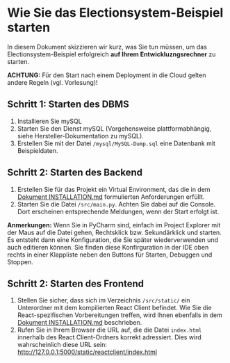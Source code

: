 # Wie Sie das Electionsystem-Beispiel starten
In diesem Dokument skizzieren wir kurz, was Sie tun müssen, um das Electionsystem-Beispiel 
erfolgreich **auf Ihrem Entwickluzngsrechner** zu starten. 

**ACHTUNG:** Für den Start nach einem Deployment in die Cloud gelten andere Regeln
(vgl. Vorlesung)!

## Schritt 1: Starten des DBMS
1. Installieren Sie mySQL
2. Starten Sie den Dienst mySQL (Vorgehensweise plattformabhängig, siehe 
Hersteller-Dokumentation zu mySQL).
3. Erstellen Sie mit der Datei ```/mysql/MySQL-Dump.sql``` eine Datenbank mit 
Beispieldaten.

## Schritt 2: Starten des Backend
1. Erstellen Sie für das Projekt ein Virtual Environment, das die in dem [Dokument 
INSTALLATION.md](INSTALLATION.md) formulierten Anforderungen erfüllt.
2. Starten Sie die Datei ```/src/main.py```. Achten Sie dabei auf die Console. Dort
erscheinen entsprechende Meldungen, wenn der Start erfolgt ist.

**Anmerkungen:** Wenn Sie in PyCharm sind, einfach im Project Explorer mit der Maus 
auf die Datei gehen, Rechtsklick bzw. Sekundärklick und starten. Es entsteht dann eine
Konfiguration, die Sie später wiederverwenden und auch editieren können. Sie finden
diese Konfirguration in der IDE oben rechts in einer Klappliste neben den Buttons
für Starten, Debuggen und Stoppen. 
 
## Schritt 2: Starten des Frontend
1. Stellen Sie sicher, dass sich im Verzeichnis ```/src/static/``` ein Unterordner 
mit dem kompilierten React Client befindet. Wie Sie die React-spezifischen Vorbereitungen
treffen, wird Ihnen ebenfalls in dem [Dokument INSTALLATION.md](INSTALLATION.md) beschrieben.
2. Rufen Sie in Ihrem Browser die URL auf, die die Datei ```index.html``` innerhalb
des React Client-Ordners korrekt adressiert. Dies wird wahrscheinlich diese URL sein:
http://127.0.0.1:5000/static/reactclient/index.html
